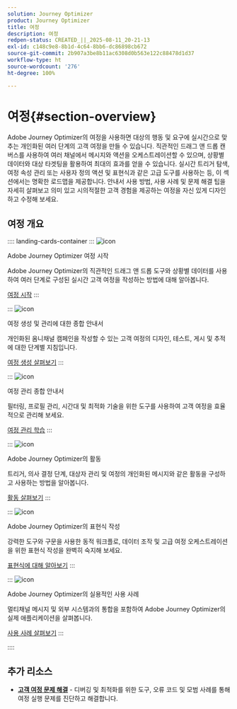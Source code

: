 ```yaml
---
solution: Journey Optimizer
product: Journey Optimizer
title: 여정
description: 여정
redpen-status: CREATED_||_2025-08-11_20-21-13
exl-id: c148c9e8-8b1d-4c64-8bb6-dc86898cb672
source-git-commit: 2b907a3be8b11ac6308d0b563e122c88478d1d37
workflow-type: ht
source-wordcount: '276'
ht-degree: 100%

---
```


# 여정{#section-overview}

Adobe Journey Optimizer의 여정을 사용하면 대상의 행동 및 요구에 실시간으로 맞추는 개인화된 여러 단계의 고객 여정을 만들 수 있습니다. 직관적인 드래그 앤 드롭 캔버스를 사용하여 여러 채널에서 메시지와 액션을 오케스트레이션할 수 있으며, 상황별 데이터와 대상 타겟팅을 활용하여 최대의 효과를 얻을 수 있습니다. 실시간 트리거 탐색, 여정 속성 관리 또는 사용자 정의 액션 및 표현식과 같은 고급 도구를 사용하는 등, 이 섹션에서는 명확한 로드맵을 제공합니다. 안내서 사용 방법, 사용 사례 및 문제 해결 팁을 자세히 살펴보고 의미 있고 시의적절한 고객 경험을 제공하는 여정을 자신 있게 디자인하고 수정해 보세요.

## 여정 개요

:::: landing-cards-container
:::
![icon](https://cdn.experienceleague.adobe.com/icons/circle-play.svg)

Adobe Journey Optimizer 여정 시작

Adobe Journey Optimizer의 직관적인 드래그 앤 드롭 도구와 상황별 데이터를 사용하여 여러 단계로 구성된 실시간 고객 여정을 작성하는 방법에 대해 알아봅니다.

[여정 시작](../using/building-journeys/journey.md)
:::

:::
![icon](https://cdn.experienceleague.adobe.com/icons/list-check.svg)

여정 생성 및 관리에 대한 종합 안내서

개인화된 옴니채널 캠페인을 작성할 수 있는 고객 여정의 디자인, 테스트, 게시 및 추적에 대한 단계별 지침입니다.

[여정 생성 살펴보기](create-journey-landing-page.md)
:::

:::
![icon](https://cdn.experienceleague.adobe.com/icons/gear.svg)

여정 관리 종합 안내서

필터링, 프로필 관리, 시간대 및 최적화 기술을 위한 도구를 사용하여 고객 여정을 효율적으로 관리해 보세요.

[여정 관리 학습](manage-journey-landing-page.md)
:::

:::
![icon](https://cdn.experienceleague.adobe.com/icons/puzzle-piece.svg)

Adobe Journey Optimizer의 활동

트리거, 의사 결정 단계, 대상자 관리 및 여정의 개인화된 메시지와 같은 활동을 구성하고 사용하는 방법을 알아봅니다.

[활동 살펴보기](about-journey-building-landing-page.md)
:::

:::
![icon](https://cdn.experienceleague.adobe.com/icons/code-branch.svg)

Adobe Journey Optimizer의 표현식 작성

강력한 도구와 구문을 사용한 동적 워크플로, 데이터 조작 및 고급 여정 오케스트레이션을 위한 표현식 작성을 완벽히 숙지해 보세요.

[표현식에 대해 알아보기](building-advanced-conditions-journeys-landing-page.md)
:::

:::
![icon](https://cdn.experienceleague.adobe.com/icons/bullseye.svg)

Adobe Journey Optimizer의 실용적인 사용 사례

멀티채널 메시지 및 외부 시스템과의 통합을 포함하여 Adobe Journey Optimizer의 실제 애플리케이션을 살펴봅니다.

[사용 사례 살펴보기](journey-use-cases-landing-page.md)
:::

::::


## 추가 리소스

- **[고객 여정 문제 해결](troubleshoot-journey-landing-page.md)** - 디버깅 및 최적화를 위한 도구, 오류 코드 및 모범 사례를 통해 여정 실행 문제를 진단하고 해결합니다.
